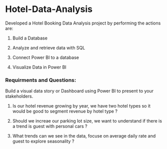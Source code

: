# Hotel-Data-Analysis

Developed a Hotel Booking Data Analysis project by performing the actions are:

1. Build a Database

2. Analyze and retrieve data with SQL

3. Connect Power BI to a database 

4. Visualize Data in Power BI

### Requirments and Questions:
 
 Build a visual data story or Dashboard using Power BI to present to your stakeholders.
 
 1. Is our hotel revenue growing by year, we have two hotel types so it would be good to segment revenue by hotel type ?
 
 2. Should we increae our parking lot size, we want to understand if there is a trend is guest with personal cars ?
 
 3. What trends can we see in the data, focuse on average daily rate and guest to explore seasonality ?
 
 
